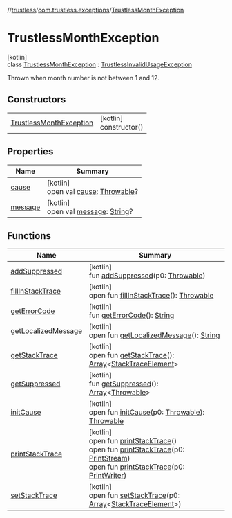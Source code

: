 //[trustless](../../../index.md)/[com.trustless.exceptions](../index.md)/[TrustlessMonthException](index.md)

# TrustlessMonthException

[kotlin]\
class [TrustlessMonthException](index.md) : [TrustlessInvalidUsageException](../-trustless-invalid-usage-exception/index.md)

Thrown when month number is not between 1 and 12.

## Constructors

| | |
|---|---|
| [TrustlessMonthException](-trustless-month-exception.md) | [kotlin]<br>constructor() |

## Properties

| Name | Summary |
|---|---|
| [cause](../-trustless-user-token-expired-exception/index.md#-654012527%2FProperties%2F-1818097539) | [kotlin]<br>open val [cause](../-trustless-user-token-expired-exception/index.md#-654012527%2FProperties%2F-1818097539): [Throwable](https://kotlinlang.org/api/latest/jvm/stdlib/kotlin/-throwable/index.html)? |
| [message](../-trustless-user-token-expired-exception/index.md#1824300659%2FProperties%2F-1818097539) | [kotlin]<br>open val [message](../-trustless-user-token-expired-exception/index.md#1824300659%2FProperties%2F-1818097539): [String](https://kotlinlang.org/api/latest/jvm/stdlib/kotlin/-string/index.html)? |

## Functions

| Name | Summary |
|---|---|
| [addSuppressed](../-trustless-user-token-expired-exception/index.md#282858770%2FFunctions%2F-1818097539) | [kotlin]<br>fun [addSuppressed](../-trustless-user-token-expired-exception/index.md#282858770%2FFunctions%2F-1818097539)(p0: [Throwable](https://kotlinlang.org/api/latest/jvm/stdlib/kotlin/-throwable/index.html)) |
| [fillInStackTrace](../-trustless-user-token-expired-exception/index.md#-1102069925%2FFunctions%2F-1818097539) | [kotlin]<br>open fun [fillInStackTrace](../-trustless-user-token-expired-exception/index.md#-1102069925%2FFunctions%2F-1818097539)(): [Throwable](https://kotlinlang.org/api/latest/jvm/stdlib/kotlin/-throwable/index.html) |
| [getErrorCode](../-trustless-exception/get-error-code.md) | [kotlin]<br>fun [getErrorCode](../-trustless-exception/get-error-code.md)(): [String](https://kotlinlang.org/api/latest/jvm/stdlib/kotlin/-string/index.html) |
| [getLocalizedMessage](../-trustless-user-token-expired-exception/index.md#1043865560%2FFunctions%2F-1818097539) | [kotlin]<br>open fun [getLocalizedMessage](../-trustless-user-token-expired-exception/index.md#1043865560%2FFunctions%2F-1818097539)(): [String](https://kotlinlang.org/api/latest/jvm/stdlib/kotlin/-string/index.html) |
| [getStackTrace](../-trustless-user-token-expired-exception/index.md#2050903719%2FFunctions%2F-1818097539) | [kotlin]<br>open fun [getStackTrace](../-trustless-user-token-expired-exception/index.md#2050903719%2FFunctions%2F-1818097539)(): [Array](https://kotlinlang.org/api/latest/jvm/stdlib/kotlin/-array/index.html)&lt;[StackTraceElement](https://developer.android.com/reference/kotlin/java/lang/StackTraceElement.html)&gt; |
| [getSuppressed](../-trustless-user-token-expired-exception/index.md#672492560%2FFunctions%2F-1818097539) | [kotlin]<br>fun [getSuppressed](../-trustless-user-token-expired-exception/index.md#672492560%2FFunctions%2F-1818097539)(): [Array](https://kotlinlang.org/api/latest/jvm/stdlib/kotlin/-array/index.html)&lt;[Throwable](https://kotlinlang.org/api/latest/jvm/stdlib/kotlin/-throwable/index.html)&gt; |
| [initCause](../-trustless-user-token-expired-exception/index.md#-418225042%2FFunctions%2F-1818097539) | [kotlin]<br>open fun [initCause](../-trustless-user-token-expired-exception/index.md#-418225042%2FFunctions%2F-1818097539)(p0: [Throwable](https://kotlinlang.org/api/latest/jvm/stdlib/kotlin/-throwable/index.html)): [Throwable](https://kotlinlang.org/api/latest/jvm/stdlib/kotlin/-throwable/index.html) |
| [printStackTrace](../-trustless-user-token-expired-exception/index.md#-1769529168%2FFunctions%2F-1818097539) | [kotlin]<br>open fun [printStackTrace](../-trustless-user-token-expired-exception/index.md#-1769529168%2FFunctions%2F-1818097539)()<br>open fun [printStackTrace](../-trustless-user-token-expired-exception/index.md#1841853697%2FFunctions%2F-1818097539)(p0: [PrintStream](https://developer.android.com/reference/kotlin/java/io/PrintStream.html))<br>open fun [printStackTrace](../-trustless-user-token-expired-exception/index.md#1175535278%2FFunctions%2F-1818097539)(p0: [PrintWriter](https://developer.android.com/reference/kotlin/java/io/PrintWriter.html)) |
| [setStackTrace](../-trustless-user-token-expired-exception/index.md#2135801318%2FFunctions%2F-1818097539) | [kotlin]<br>open fun [setStackTrace](../-trustless-user-token-expired-exception/index.md#2135801318%2FFunctions%2F-1818097539)(p0: [Array](https://kotlinlang.org/api/latest/jvm/stdlib/kotlin/-array/index.html)&lt;[StackTraceElement](https://developer.android.com/reference/kotlin/java/lang/StackTraceElement.html)&gt;) |
